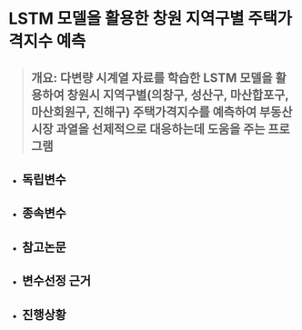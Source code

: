 # LSTM 모델을 활용한 창원 지역구별 주택가격지수 예측 
> ## 개요:  다변량 시계열 자료를 학습한 LSTM 모델을 활용하여 창원시 지역구별(의창구, 성산구, 마산합포구, 마산회원구, 진해구) 주택가격지수를 예측하여 부동산시장 과열을 선제적으로 대응하는데 도움을 주는 프로그램

* ## 독립변수
* ## 종속변수

* ## 참고논문 

* ## 변수선정 근거 
* ## 진행상황



